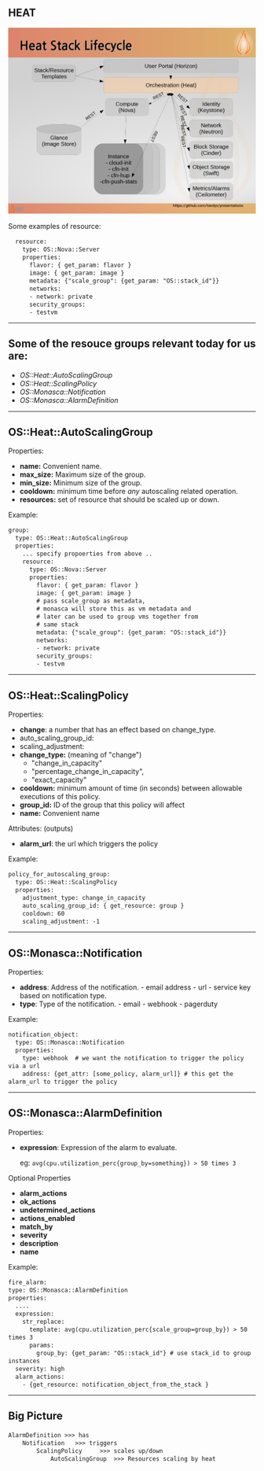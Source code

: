 HEAT
----
![heatarch.png](heatarch.png)

Some examples of resource:

      resource:
        type: OS::Nova::Server
        properties:
          flavor: { get_param: flavor }
          image: { get_param: image }
          metadata: {"scale_group": {get_param: "OS::stack_id"}}
          networks:
          - network: private
          security_groups:
          - testvm


---
## Some of the resouce groups relevant today for us are:
- *OS::Heat::AutoScalingGroup*
- *OS::Heat::ScalingPolicy*
- *OS::Monasca::Notification*
- *OS::Monasca::AlarmDefinition*


---
## OS::Heat::AutoScalingGroup
Properties:
  - **name:** Convenient name.
  - **max_size:** Maximum size of the group.
  - **min_size:** Minimum size of the group.
  - **cooldown:** minimum time before *any* autoscaling related operation.
  - **resources:** set of resource that should be scaled up or down.

Example:

    group:
      type: OS::Heat::AutoScalingGroup
      properties:
        ... specify propoerties from above ..
        resource:
          type: OS::Nova::Server
          properties:
            flavor: { get_param: flavor }
            image: { get_param: image }
            # pass scale_group as metadata,
            # monasca will store this as vm metadata and
            # later can be used to group vms together from
            # same stack
            metadata: {"scale_group": {get_param: "OS::stack_id"}}
            networks:
            - network: private
            security_groups:
            - testvm

---
## OS::Heat::ScalingPolicy
Properties:
  - **change**: a number that has an effect based on change_type.
  - auto_scaling_group_id:
  - scaling_adjustment:
  - **change_type:** (meaning of "change")
  	- "change_in_capacity"
    - "percentage_change_in_capacity",
    - "exact_capacity"
  - **cooldown:** minimum amount of time (in seconds) between allowable executions of this policy.
  - **group_id:** ID of the group that this policy will affect
  - **name:** Convenient name

Attributes: (outputs)
  - **alarm_url**: the url which triggers the policy

Example:

    policy_for_autoscaling_group:
      type: OS::Heat::ScalingPolicy
      properties:
        adjustment_type: change_in_capacity
        auto_scaling_group_id: { get_resource: group }
        cooldown: 60
        scaling_adjustment: -1

---

## OS::Monasca::Notification
Properties:
  - **address**: Address of the notification.
        - email address
        - url
        - service key based on notification type.
  - **type**: Type of the notification.
        - email
        - webhook
        - pagerduty

Example:

	notification_object:
      type: OS::Monasca::Notification
      properties:
        type: webhook  # we want the notification to trigger the policy via a url
        address: {get_attr: [some_policy, alarm_url]} # this get the alarm_url to trigger the policy

---

## **OS::Monasca::AlarmDefinition**
Properties:
- **expression**: Expression of the alarm to evaluate.

    eg: `avg(cpu.utilization_perc{group_by=something}) > 50 times 3`

Optional Properties
- **alarm_actions**
- **ok_actions**
- **undetermined_actions**
- **actions_enabled**
- **match_by**
- **severity**
- **description**
- **name**

Example:

	fire_alarm:
    type: OS::Monasca::AlarmDefinition
    properties:
      ....
      expression:
        str_replace:
          template: avg(cpu.utilization_perc{scale_group=group_by}) > 50 times 3
          params:
            group_by: {get_param: "OS::stack_id"} # use stack_id to group instances
      severity: high
      alarm_actions:
        - {get_resource: notification_object_from_the_stack }
---

## Big Picture

	AlarmDefinition >>> has
  		Notification   >>> triggers
			ScalingPolicy     >>> scales up/down
				AutoScalingGroup  >>> Resources scaling by heat
